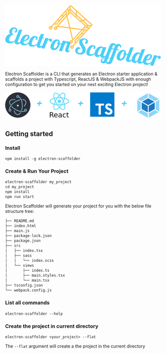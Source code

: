 ![Electron Scaffolder](./logo.png)

Electron Scaffolder is a CLI that generates an Electron starter application & scaffolds a project with Typescript, ReactJS & WebpackJS with enough configuration to get you started on your next exciting Electron project!

![Electron Scaffolder Libraries](./libs.png)

## Getting started

### Install
```
npm install -g electron-scaffolder
```

### Create & Run Your Project
```
electron-scaffolder my_project
cd my_project
npm install
npm run start
```

Electron Scaffolder will generate your project for you with the below file structure tree:
```
├── README.md
├── index.html
├── main.js
├── package-lock.json
├── package.json
├── src
│   ├── index.tsx
│   ├── sass
│   │   └── index.scss
│   └── views
│       ├── index.ts
│       ├── main.styles.tsx
│       └── main.tsx
├── tsconfig.json
└── webpack.config.js
```

### List all commands
```
electron-scaffolder --help
```

### Create the project in current directory
```
electron-scaffolder <your_project> --flat
```
The `--flat` argument will create a the project in the current directory
